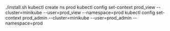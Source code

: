 ./install.sh
kubectl create ns prod
kubectl config set-context prod_view --cluster=minikube --user=prod_view --namespace=prod
kubectl config set-context prod_admin --cluster=minikube --user=prod_admin --namespace=prod
